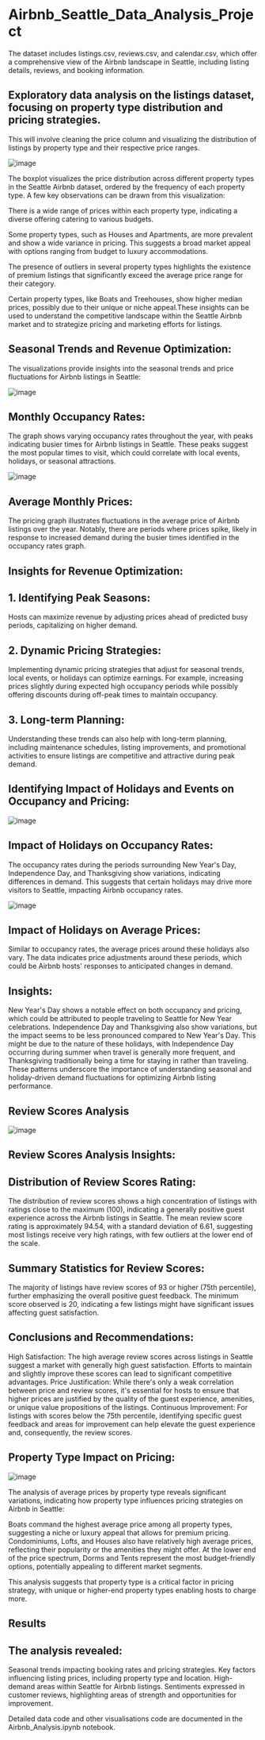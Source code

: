# Airbnb_Seattle_Data_Analysis_Project
The dataset includes listings.csv, reviews.csv, and calendar.csv, which offer a comprehensive view of the Airbnb landscape in Seattle, including listing details, reviews, and booking information.

## Exploratory data analysis on the listings dataset, focusing on property type distribution and pricing strategies. 

This will involve cleaning the price column and visualizing the distribution of listings by property type and their respective price ranges.

![image](https://github.com/harsha8797/Airbnb_Seattle_Data_Analysis_Project/assets/159712345/f3ffc8cb-1776-4573-951b-925a6afccc60)

The boxplot visualizes the price distribution across different property types in the Seattle Airbnb dataset, ordered by the frequency of each property type. A few key observations can be drawn from this visualization:

There is a wide range of prices within each property type, indicating a diverse offering catering to various budgets.

Some property types, such as Houses and Apartments, are more prevalent and show a wide variance in pricing. This suggests a broad market appeal with options ranging from budget to luxury accommodations.

The presence of outliers in several property types highlights the existence of premium listings that significantly exceed the average price range for their category. 

Certain property types, like Boats and Treehouses, show higher median prices, possibly due to their unique or niche appeal.These insights can be used to understand the competitive landscape within the Seattle Airbnb market and to strategize pricing and marketing efforts for listings.


## Seasonal Trends and Revenue Optimization:

The visualizations provide insights into the seasonal trends and price fluctuations for Airbnb listings in Seattle:

![image](https://github.com/harsha8797/Airbnb_Seattle_Data_Analysis_Project/assets/159712345/efe9d6eb-dbee-451b-a3f8-ecc88e709969)

## Monthly Occupancy Rates:
The graph shows varying occupancy rates throughout the year, with peaks indicating busier times for Airbnb listings in Seattle. These peaks suggest the most popular times to visit, which could correlate with local events, holidays, or seasonal attractions.

![image](https://github.com/harsha8797/Airbnb_Seattle_Data_Analysis_Project/assets/159712345/4d1f5699-c592-4456-98b5-56322b0081b2)

## Average Monthly Prices:
The pricing graph illustrates fluctuations in the average price of Airbnb listings over the year. Notably, there are periods where prices spike, likely in response to increased demand during the busier times identified in the occupancy rates graph.

## Insights for Revenue Optimization:
## 1. Identifying Peak Seasons: 
Hosts can maximize revenue by adjusting prices ahead of predicted busy periods, capitalizing on higher demand.

## 2. Dynamic Pricing Strategies: 
Implementing dynamic pricing strategies that adjust for seasonal trends, local events, or holidays can optimize earnings. For example, increasing prices slightly during expected high occupancy periods while possibly offering discounts during off-peak times to maintain occupancy.

## 3. Long-term Planning: 
Understanding these trends can also help with long-term planning, including maintenance schedules, listing improvements, and promotional activities to ensure listings are competitive and attractive during peak demand.

## Identifying Impact of Holidays and Events on Occupancy and Pricing:

![image](https://github.com/harsha8797/Airbnb_Seattle_Data_Analysis_Project/assets/159712345/b169ba6e-f4ca-4770-ada1-2792ed53348f)

## Impact of Holidays on Occupancy Rates:
The occupancy rates during the periods surrounding New Year's Day, Independence Day, and Thanksgiving show variations, indicating differences in demand. This suggests that certain holidays may drive more visitors to Seattle, impacting Airbnb occupancy rates.

![image](https://github.com/harsha8797/Airbnb_Seattle_Data_Analysis_Project/assets/159712345/37ae100a-4567-440d-932a-815c111be10f)

## Impact of Holidays on Average Prices:
Similar to occupancy rates, the average prices around these holidays also vary. The data indicates price adjustments around these periods, which could be Airbnb hosts' responses to anticipated changes in demand.

## Insights:
New Year's Day shows a notable effect on both occupancy and pricing, which could be attributed to people traveling to Seattle for New Year celebrations.
Independence Day and Thanksgiving also show variations, but the impact seems to be less pronounced compared to New Year's Day. This might be due to the nature of these holidays, with Independence Day occurring during summer when travel is generally more frequent, and Thanksgiving traditionally being a time for staying in rather than traveling.
These patterns underscore the importance of understanding seasonal and holiday-driven demand fluctuations for optimizing Airbnb listing performance.

## Review Scores Analysis

![image](https://github.com/harsha8797/Airbnb_Seattle_Data_Analysis_Project/assets/159712345/2e158603-caee-45be-a34f-07de571c1412)

## Review Scores Analysis Insights:
## Distribution of Review Scores Rating:
The distribution of review scores shows a high concentration of listings with ratings close to the maximum (100), indicating a generally positive guest experience across the Airbnb listings in Seattle. The mean review score rating is approximately 94.54, with a standard deviation of 6.61, suggesting most listings receive very high ratings, with few outliers at the lower end of the scale.

## Summary Statistics for Review Scores:
The majority of listings have review scores of 93 or higher (75th percentile), further emphasizing the overall positive guest feedback.
The minimum score observed is 20, indicating a few listings might have significant issues affecting guest satisfaction.

## Conclusions and Recommendations:
High Satisfaction: The high average review scores across listings in Seattle suggest a market with generally high guest satisfaction. Efforts to maintain and slightly improve these scores can lead to significant competitive advantages.
Price Justification: While there's only a weak correlation between price and review scores, it's essential for hosts to ensure that higher prices are justified by the quality of the guest experience, amenities, or unique value propositions of the listings.
Continuous Improvement: For listings with scores below the 75th percentile, identifying specific guest feedback and areas for improvement can help elevate the guest experience and, consequently, the review scores.

## Property Type Impact on Pricing:

![image](https://github.com/harsha8797/Airbnb_Seattle_Data_Analysis_Project/assets/159712345/d0f9d8b1-7b7c-483f-98dc-24af7b8b537f)

The analysis of average prices by property type reveals significant variations, indicating how property type influences pricing strategies on Airbnb in Seattle:

Boats command the highest average price among all property types, suggesting a niche or luxury appeal that allows for premium pricing. 
Condominiums, Lofts, and Houses also have relatively high average prices, reflecting their popularity or the amenities they might offer.
At the lower end of the price spectrum, Dorms and Tents represent the most budget-friendly options, potentially appealing to different market segments.

This analysis suggests that property type is a critical factor in pricing strategy, with unique or higher-end property types enabling hosts to charge more.

## Results

## The analysis revealed:

Seasonal trends impacting booking rates and pricing strategies.
Key factors influencing listing prices, including property type and location.
High-demand areas within Seattle for Airbnb listings.
Sentiments expressed in customer reviews, highlighting areas of strength and opportunities for improvement.

Detailed data code and other visualisations code are documented in the Airbnb_Analysis.ipynb notebook.
